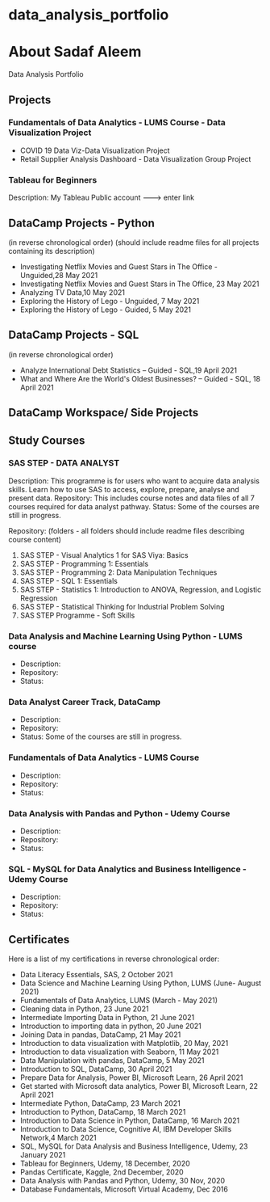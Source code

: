 # data_analysis_portfolio
# About Sadaf Aleem
Data Analysis Portfolio
## Projects

 ### Fundamentals of Data Analytics - LUMS Course - Data Visualization Project
  *   COVID 19 Data Viz-Data Visualization Project
  *   Retail Supplier Analysis Dashboard - Data Visualization Group Project


### Tableau for Beginners
Description: My Tableau Public account ---> enter link

## DataCamp Projects - Python
(in reverse chronological order) (should include readme files for all projects containing its description)
* 	Investigating Netflix Movies and Guest Stars in The Office - Unguided,28 May 2021
* 	Investigating Netflix Movies and Guest Stars in The Office, 23 May 2021
* 	Analyzing TV Data,10 May 2021
* 	Exploring the History of Lego - Unguided, 7 May 2021
* 	Exploring the History of Lego - Guided, 5 May 2021


## DataCamp Projects - SQL
(in reverse chronological order)
*   Analyze International Debt Statistics – Guided - SQL,19 April 2021
*   What and Where Are the World's Oldest Businesses? – Guided - SQL,  18 April 2021

## DataCamp Workspace/ Side Projects

## Study Courses

### SAS STEP - DATA ANALYST
Description: This programme is for users who want to acquire data analysis skills. Learn how to use SAS to access, explore, prepare, analyse and present data.
Repository: This includes course notes and data files of all 7 courses required for data analyst pathway.
Status: Some of the courses are still in progress.

Repository: (folders - all folders should include readme files describing course content)
1.	SAS STEP - Visual Analytics 1 for SAS Viya: Basics
2.	SAS STEP - Programming 1: Essentials
3.	SAS STEP - Programming 2: Data Manipulation Techniques
4.	SAS STEP - SQL 1: Essentials
5.	SAS STEP - Statistics 1: Introduction to ANOVA, Regression, and Logistic Regression
6.	SAS STEP - Statistical Thinking for Industrial Problem Solving
7.	SAS STEP Programme - Soft Skills


### Data Analysis and Machine Learning Using Python - LUMS course
* Description: 
* Repository: 
* Status: 

### Data Analyst Career Track, DataCamp
* Description: 
* Repository: 
* Status: Some of the courses are still in progress.

### Fundamentals of Data Analytics - LUMS Course
* Description: 
* Repository: 
* Status: 


### Data Analysis with Pandas and Python - Udemy Course
* Description: 
* Repository: 
* Status: 


### SQL - MySQL for Data Analytics and Business Intelligence - Udemy Course
* Description: 
* Repository: 
* Status: 


## Certificates
Here is a list of my certifications in reverse chronological order:
* Data Literacy Essentials, SAS, 2 October 2021
* Data Science and Machine Learning Using Python, LUMS (June- August 2021)
* Fundamentals of Data Analytics, LUMS (March - May 2021)
* Cleaning data in Python, 23 June 2021
* Intermediate Importing Data in Python, 21 June 2021
* Introduction to importing data in python, 20 June 2021
* Joining Data in pandas, DataCamp, 21 May 2021
* Introduction to data visualization with Matplotlib, 20 May, 2021
* Introduction to data visualization with Seaborn, 11 May 2021
* Data Manipulation with pandas, DataCamp, 5 May 2021
* Introduction to SQL, DataCamp, 30 April 2021
* Prepare Data for Analysis, Power BI,  Microsoft Learn, 26 April 2021
* Get started with Microsoft data analytics, Power BI, Microsoft Learn, 22 April 2021
* Intermediate Python, DataCamp, 23 March 2021
* Introduction to Python, DataCamp, 18 March 2021
* Introduction to Data Science in Python, DataCamp, 16 March 2021
* Introduction to Data Science, Cognitive AI, IBM Developer Skills Network,4 March  2021
* SQL, MySQL for Data Analysis and Business Intelligence, Udemy, 23 January 2021
* Tableau for Beginners, Udemy, 18 December, 2020
* Pandas Certificate, Kaggle, 2nd  December, 2020
* Data Analysis with Pandas and Python,  Udemy, 30 Nov, 2020
* Database Fundamentals, Microsoft Virtual Academy, Dec 2016

